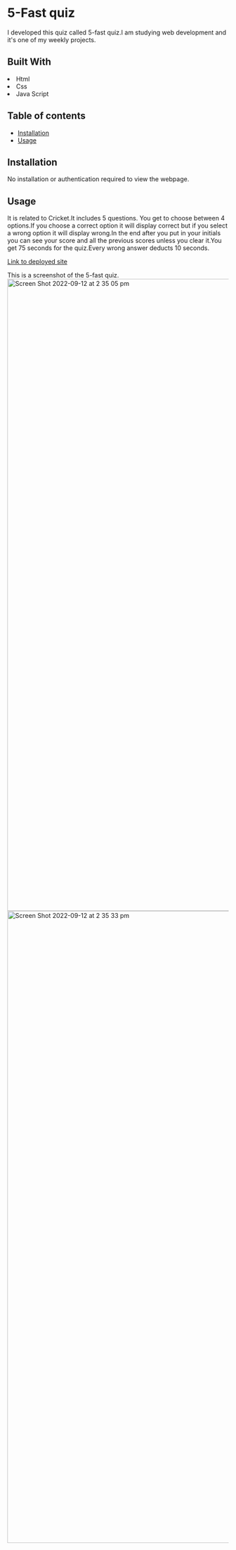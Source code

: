 # 5-Fast quiz
I developed this quiz called 5-fast quiz.I am studying web development and it's one of my weekly projects.
## Built With
<li>Html</li>
<li>Css</li>
<li>Java Script</li>

## Table of contents


  - [Installation](#installation)
  - [Usage](#usage)

  ## Installation
No installation or authentication required to view the webpage.

## Usage
It is related to Cricket.It includes 5 questions. You get to choose between 4 options.If you choose a correct option it will display correct but if you select a wrong option it will display wrong.In the end after you put in your initials you can see your score and all the previous scores unless you clear it.You get 75 seconds for the quiz.Every wrong answer deducts 10 seconds.

[Link to deployed site](https://abhit-singh.github.io/5-Fast-Quiz-/)

This is a screenshot of the 5-fast quiz.<img width="1440" alt="Screen Shot 2022-09-12 at 2 35 05 pm" src="https://user-images.githubusercontent.com/110076459/189575606-77e2e47b-6cb2-438c-b1b6-8e55ab15d798.png">
<img width="1440" alt="Screen Shot 2022-09-12 at 2 35 33 pm" src="https://user-images.githubusercontent.com/110076459/189575619-2ac0ba4b-6784-4e27-9475-78cedebfe57e.png">
